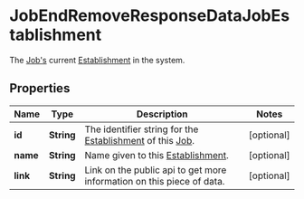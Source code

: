 

# JobEndRemoveResponseDataJobEstablishment

The [Job's](https://developers.intellihr.io/docs/v1/) current [Establishment](https://developers.intellihr.io/docs/v1/) in the system.

## Properties

| Name | Type | Description | Notes |
|------------ | ------------- | ------------- | -------------|
|**id** | **String** | The identifier string for the [Establishment](https://developers.intellihr.io/docs/v1/) of this [Job](https://developers.intellihr.io/docs/v1/). |  [optional] |
|**name** | **String** | Name given to this [Establishment](https://developers.intellihr.io/docs/v1/). |  [optional] |
|**link** | **String** | Link on the public api to get more information on this piece of data. |  [optional] |



